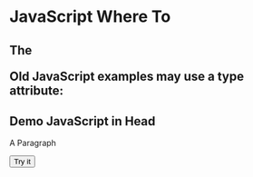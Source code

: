 
JavaScript Where To
===================


The <script> Tag
----------------


In HTML, JavaScript code is inserted between `<script>` and `</script>` tags.



### Example



<script>
document.getElementById("demo").innerHTML = "My First JavaScript";
</script>







Old JavaScript examples may use a type attribute: <script type="text/javascript">.
The type attribute is not required. JavaScript is the default scripting language in HTML.



JavaScript Functions and Events
-------------------------------


A JavaScript `function` is a block of JavaScript code, that can be executed when "called" for.



You will learn much more about functions and events in later chapters.



JavaScript in <head> or <body>
------------------------------


You can place any number of scripts in an HTML document.


Scripts can be placed in the `<body>`, or in the `<head>` section of an HTML page, or in both.


JavaScript in <head>
--------------------


In this example, a JavaScript `function` is placed in the `<head>` section 
of an HTML page.


The function is invoked (called) when a button is clicked:



### Example



<!DOCTYPE html>
<html>
<head>
<script>
function myFunction() {
  document.getElementById("demo").innerHTML = "Paragraph changed.";
}
</script>
</head><body>
<h2>Demo JavaScript in Head</h2>

<p id="demo">A Paragraph</p><button type="button" onclick="myFunction()">Try 
it</button>


</body>
</html>




